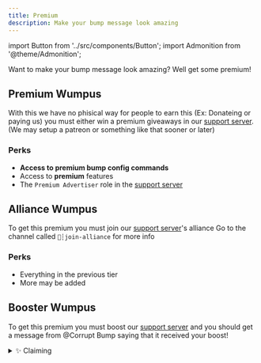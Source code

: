 ```yaml
---
title: Premium
description: Make your bump message look amazing
---
```


import Button from '../src/components/Button';
import Admonition from '@theme/Admonition';

Want to make your bump message look amazing? Well get some premium!

## Premium Wumpus
With this we have no phisical way for people to earn this (Ex: Donateing or paying us) you must either win a premium giveaways in our [support server](/support.html). (We may setup a patreon or something like that sooner or later)

### Perks
  - **Access to premium bump config commands**
  - Access to **premium** features
  - The `Premium Advertiser` role in the [support server](/support.html)


## Alliance Wumpus
To get this premium you must join our [support server](/support.html)'s alliance Go to the channel called <code>📓┆join-alliance</code> for more info

### Perks
  - Everything in the previous tier
  - More may be added


## Booster Wumpus
To get this premium you must boost our [support server](../support.html) and you should get a message from <mention>@Corrupt Bump</mention> saying that it received your boost!

<details className="customdetails">
<summary>✨ Claiming</summary>

<h1>How to claim your perks</h1>
<br/>

:::note
The only way you need to claim is if you win premium from a giveaway. Everything else you will automaticly get it!
:::

**1.** Go to our [support server](../support.html) and click dm our support bot

**2.** Send us a screenshot of you winning the giveaway

**3.** Once our dev sees the message you will be granted the premium and can check your balance by doing <code>@Corrupt Bump#2014 premium</code>

<h2>I didn't get my perks</h2>

**1.** It might be a problem on our end (As of `11/6/2022` we are still having problems, dm our [support servers](../support) modmail bot to get the perks)

**2.** The host or our Hub server might be having problems and is taking awhile to send it

**3.** Discord is having problems and our bot is getting effected

<Admonition type="tip" icon="✅" title="Success">
  <p>
    You've now claimed your <strong>premium</strong>!
    <br/>
  </p>

</Admonition>

</details>

